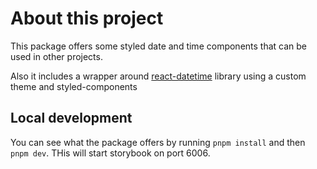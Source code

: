 # About this project

This package offers some styled date and time components that can be used in other projects.

Also it includes a wrapper around [react-datetime](https://www.npmjs.com/package/react-datetime) library using a custom theme and styled-components

## Local development

You can see what the package offers by running `pnpm install` and then `pnpm dev`. THis will start storybook on port 6006.
